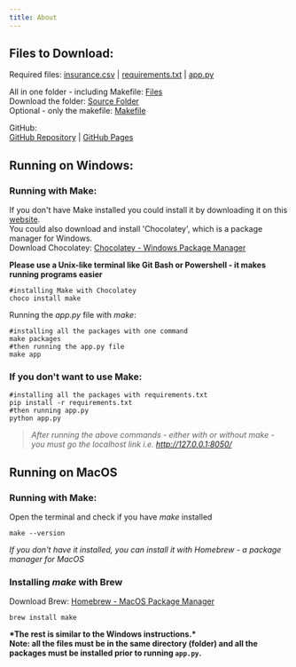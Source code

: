 ```yaml
---
title: About
---  
```


## Files to Download:  
Required files: [insurance.csv](https://raw.githubusercontent.com/arcelioeperez/dash-app/gh-pages/source/insurance.csv) | [requirements.txt](https://raw.githubusercontent.com/arcelioeperez/dash-app/main/assets/requirements.txt) | [app.py](https://raw.githubusercontent.com/arcelioeperez/dash-app/gh-pages/source/app.py)  

All in one folder - including Makefile: [Files](https://github.com/arcelioeperez/dash-app/tree/gh-pages/source)   
Download the folder: <a href="source/" download> Source Folder <a/>  
Optional - only the makefile: [Makefile](https://raw.githubusercontent.com/arcelioeperez/dash-app/gh-pages/source/makefile)  
             
GitHub:   
[GitHub Repository](https://github.com/arcelioeperez/dash-app/tree/gh-pages) | [GitHub Pages](https://arcelioeperez.github.io/dash-app/)  
## Running on Windows:   
### Running with Make:  
If you don't have Make installed you could install it by downloading it on this [website](http://gnuwin32.sourceforge.net/packages/make.htm).  
You could also download and install 'Chocolatey', which is a package manager for Windows.  
Download Chocolatey: [Chocolatey - Windows Package Manager](https://chocolatey.org/)  

**Please use a Unix-like terminal like Git Bash or Powershell - it makes running programs easier**  
```
#installing Make with Chocolatey 
choco install make 
```  

Running the *app.py* file with *make*:  
```
#installing all the packages with one command
make packages
#then running the app.py file
make app
```  

### If you don't want to use Make:  
```
#installing all the packages with requirements.txt
pip install -r requirements.txt
#then running app.py
python app.py
```  

>*After running the above commands - either with or without make - you must go the localhost link i.e. http://127.0.0.1:8050/*   

## Running on MacOS  
### Running with Make:  

Open the terminal and check if you have *make* installed  

```
make --version
```  
*If you don't have it installed, you can install it with Homebrew - a package manager for MacOS*  

### Installing *make* with Brew   
Download Brew: [Homebrew - MacOS Package Manager](https://brew.sh/)  
```
brew install make
```   

**\*The rest is similar to the Windows instructions.\***  
**Note: all the files must be in the same directory (folder) and all the packages must be installed prior to running `app.py`.**  



